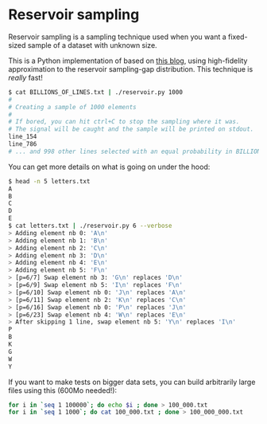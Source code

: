 # Reservoir sampling

Reservoir sampling is a sampling technique used when you want a fixed-sized sample of a dataset with unknown size.

This is a Python implementation of based on [this blog](http://erikerlandson.github.io/blog/2015/11/20/very-fast-reservoir-sampling/), using high-fidelity approximation to the reservoir sampling-gap distribution. This technique is *really* fast!

```bash
$ cat BILLIONS_OF_LINES.txt | ./reservoir.py 1000
#
# Creating a sample of 1000 elements
#
# If bored, you can hit ctrl+C to stop the sampling where it was.
# The signal will be caught and the sample will be printed on stdout.
line_154
line_786
# ... and 998 other lines selected with an equal probability in BILLIONS_OF_LINES.txt
```

You can get more details on what is going on under the hood:

```bash
$ head -n 5 letters.txt
A
B
C
D
E
$ cat letters.txt | ./reservoir.py 6 --verbose
> Adding element nb 0: 'A\n'
> Adding element nb 1: 'B\n'
> Adding element nb 2: 'C\n'
> Adding element nb 3: 'D\n'
> Adding element nb 4: 'E\n'
> Adding element nb 5: 'F\n'
> [p=6/7] Swap element nb 3: 'G\n' replaces 'D\n'
> [p=6/9] Swap element nb 5: 'I\n' replaces 'F\n'
> [p=6/10] Swap element nb 0: 'J\n' replaces 'A\n'
> [p=6/11] Swap element nb 2: 'K\n' replaces 'C\n'
> [p=6/16] Swap element nb 0: 'P\n' replaces 'J\n'
> [p=6/23] Swap element nb 4: 'W\n' replaces 'E\n'
> After skipping 1 line, swap element nb 5: 'Y\n' replaces 'I\n'
P
B
K
G
W
Y
```

If you want to make tests on bigger data sets, you can build arbitrarily large files using this (600Mo needed!):
```bash
for i in `seq 1 100000`; do echo $i ; done > 100_000.txt
for i in `seq 1 1000`; do cat 100_000.txt ; done > 100_000_000.txt
```
